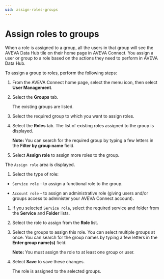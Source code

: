 ```yaml
---
uid: assign-roles-groups
---
```


# Assign roles to groups

When a role is assigned to a group, all the users in that group will see the AVEVA Data Hub tile on their home page in AVEVA Connect. You assign a user or group to a role based on the actions they need to perform in AVEVA Data Hub. 

To assign a group to roles, perform the following steps:

1.	From the AVEVA Connect home page, select the menu icon, then select **User Management**.

1. Select the **Groups** tab. 

    The existing groups are listed.

1. Select the required group to which you want to assign roles.

1. Select the **Roles** tab. The list of existing roles assigned to the group is displayed.

    **Note:** You can search for the required group by typing a few letters in the **Filter by group name** field.

1. Select **Assign role** to assign more roles to the group. 

  The `Assign role` area is displayed.
 
1. Select the type of role:

  - `Service role` - to assign a functional role to the group.

  - `Account role` - to assign an administrative role (giving users and/or groups access to administer your AVEVA Connect account). 

1. If you selected `Service role`, select the required service and folder from the **Service** and **Folder** lists.

1. Select the role to assign from the **Role** list.

1. Select the groups to assign this role. You can select multiple groups at once. You can search for the group names by typing a few letters in the **Enter group name(s)** field.

   **Note:** You must assign the role to at least one group or user.

1. Select **Save** to save these changes. 

    The role is assigned to the selected groups. 
